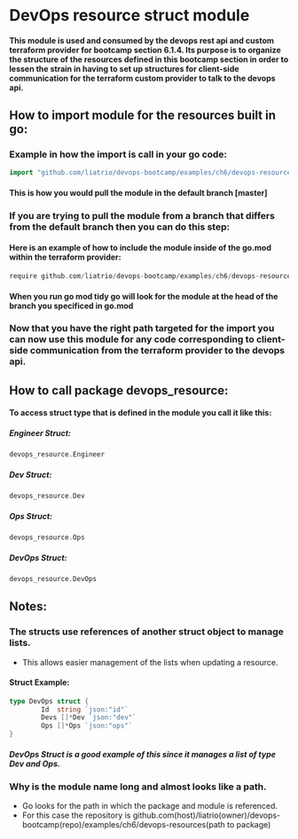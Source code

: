 # DevOps resource struct module

#### This module is used and consumed by the devops rest api and custom terraform provider for bootcamp section 6.1.4. Its purpose is to organize the structure of the resources defined in this bootcamp section in order to lessen the strain in having to set up structures for client-side communication for the terraform custom provider to talk to the devops api.

## How to import module for the resources built in go:

### Example in how the import is call in your go code:
```go
import "github.com/liatrio/devops-bootcamp/examples/ch6/devops-resources"
```
#### This is how you would pull the module in the default branch [master]

### If you are trying to pull the module from a branch that differs from the default branch then you can do this step:

#### Here is an example of how to include the module inside of the go.mod within the terraform provider:
```go
require github.com/liatrio/devops-bootcamp/examples/ch6/devops-resource [branch]
```

#### When you run go mod tidy go will look for the module at the head of the branch you specificed in go.mod

### Now that you have the right path targeted for the import you can now use this module for any code corresponding to client-side communication from the terraform provider to the devops api.

## How to call package devops_resource:

#### To access struct type that is defined in the module you call it like this:

##### Engineer Struct:
```go
devops_resource.Engineer
```

##### Dev Struct:
```go
devops_resource.Dev
```

##### Ops Struct:
```go
devops_resource.Ops
```

##### DevOps Struct:
```go
devops_resource.DevOps
```

## Notes: 
### The structs use references of another struct object to manage lists.

- This allows easier management of the lists when updating a resource.

#### Struct Example:
```go
type DevOps struct {
        Id  string `json:"id"`
        Devs []*Dev `json:"dev"`
        Ops []*Ops `json:"ops"`
}
```

##### DevOps Struct is a good example of this since it manages a list of type Dev and Ops.

### Why is the module name long and almost looks like a path.

- Go looks for the path in which the package and module is referenced.
- For this case the repository is github.com(host)/liatrio(owner)/devops-bootcamp(repo)/examples/ch6/devops-resources(path to package)
